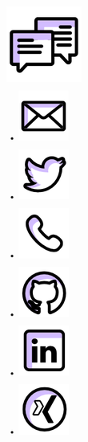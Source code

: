 <img class="head" src="/assets/contact.png">

* <a href="mailto:tm@inox.io"><img class="contact" src="/assets/email.png" title="mail: tm@inox.io"></a>
* <a href="https://twitter.com/diegofrings"><img class="contact" src="/assets/twitter.png" title="Twitter: @diegofrings"></a>
* <a href="tel:+49-163-1632509"><img class="contact" src="/assets/phone.png" title="phone: +49-163-1632509"></a>

* <a href="https://github.com/alphaone"><img class="contact" src="/assets/github.png" title="GitHub Profile"></a>
* <a href="https://www.linkedin.com/in/torstenmangner"><img class="contact" src="/assets/linkedin.png" title="LinkedIn Profile"></a>
* <a href="https://www.xing.com/profile/Torsten_Mangner"><img class="contact" src="/assets/xing.png" title="Xing Profile"></a>
